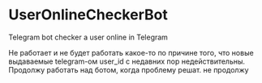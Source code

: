 # UserOnlineCheckerBot
Telegram bot checker a user online in Telegram

Не работает и не будет работать какое-то по причине того, что новые выдаваемые telegram-ом user_id с недавних пор недействительны.
Продолжу работать над ботом, когда проблему решат.
не продолжу
